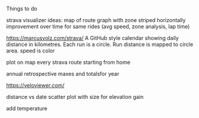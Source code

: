 Things to do

strava visualizer ideas:
map of route
graph with zone striped horizontally
improvement over time for same rides (avg speed, zone analysis, lap time)

https://marcusvolz.com/strava/
A GitHub style calendar showing daily distance in kilometres.
Each run is a circle. Run distance is mapped to circle area. speed is color

plot on map every strava route starting from home

annual retrospective
maxes and totalsfor year

https://veloviewer.com/

distance vs date scatter plot with size for elevation gain

add temperature
